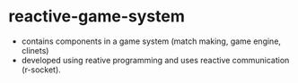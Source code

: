 # reactive-game-system
 - contains components in a game system (match making, game engine, clinets) 
 - developed using reative programming and uses reactive communication (r-socket).
